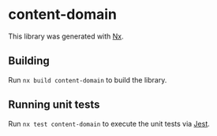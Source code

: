 # content-domain

This library was generated with [Nx](https://nx.dev).

## Building

Run `nx build content-domain` to build the library.

## Running unit tests

Run `nx test content-domain` to execute the unit tests via [Jest](https://jestjs.io).
